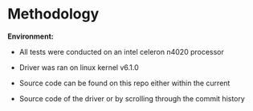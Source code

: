 # Methodology

**Environment:**

- All tests were conducted on an intel celeron n4020 processor

- Driver was ran on linux kernel v6.1.0

- Source code can be found on this repo either within the current 

- Source code of the driver or by scrolling through the commit history